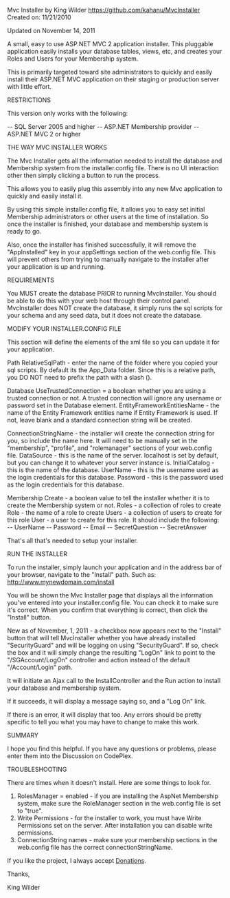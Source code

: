 Mvc Installer
by King Wilder
https://github.com/kahanu/MvcInstaller
Created on: 11/21/2010


Updated on November 14, 2011

A small, easy to use ASP.NET MVC 2 application installer.  This pluggable application easily installs your database tables, views, etc, and creates your Roles and Users for your Membership system.

This is primarily targeted toward site administrators to quickly and easily install their ASP.NET MVC application on their staging or production server with little effort.

RESTRICTIONS

This version only works with the following:

-- SQL Server 2005 and higher
-- ASP.NET Membership provider
-- ASP.NET MVC 2 or higher

THE WAY MVC INSTALLER WORKS

The Mvc Installer gets all the information needed to install the database and Membership system from the installer.config file.  There is no UI interaction other then simply clicking a button to run the process.

This allows you to easily plug this assembly into any new Mvc application to quickly and easily install it.

By using this simple installer.config file, it allows you to easy set initial Membership administrators or other users at the time of installation.  So once the installer is finished, your database and membership system is ready to go.

Also, once the installer has finished successfully, it will remove the "AppInstalled" key in your appSettings section of the web.config file.  This will prevent others from trying to manually navigate to the installer after your application is up and running.


REQUIREMENTS

You MUST create the database PRIOR to running MvcInstaller.  You should be able to do this with your web host through their control panel.  MvcInstaller does NOT create the database, it simply runs the sql scripts for your schema and any seed data, but it does not create the database.



MODIFY YOUR INSTALLER.CONFIG FILE

This section will define the elements of the xml file so you can update it for your application.

Path
   RelativeSqlPath - enter the name of the folder where you copied your sql scripts.  By default its the App_Data folder.  Since this is a relative path, you DO NOT need to prefix the path with a slash (\).
   
Database
   UseTrustedConnection = a boolean whether you are using a trusted connection or not.  A trusted connection will ignore any username or password set in the Database element.
   EntityFrameworkEntitiesName - the name of the Entity Framework entities name if Entity Framework is used.  If not, leave blank and a standard connection string will be created.
   
   ConnectionStringName - the installer will create the connection string for you, so include the name here.  It will 	need to be manually set in the "membership", "profile", and "rolemanager" sections of your web.config file.
   DataSource - this is the name of the server.  localhost is set by default, but you can change it to whatever your 	server instance is.
   InitialCatalog - this is the name of the database.
   UserName - this is the username used as the login credentials for this database.
   Password - this is the password used as the login credentials for this database.
   
Membership
   Create - a boolean value to tell the installer whether it is to create the Membership system or not.
   Roles - a collection of roles to create
       Role - the name of a role to create
           Users - a collection of users to create for this role
               User - a user to create for this role.  It should include the following:
                   -- UserName
                   -- Password
                   -- Email
                   -- SecretQuestion
                   -- SecretAnswer
                   
That's all that's needed to setup your installer.

RUN THE INSTALLER

To run the installer, simply launch your application and in the address bar of your browser, navigate to the "Install" path.  Such as: http://www.mynewdomain.com/install

You will be shown the Mvc Installer page that displays all the information you've entered into your installer.config file.  You can check it to make sure it's correct.  When you confirm that everything is correct, then click the "Install" button.

New as of November, 1, 2011 - a checkbox now appears next to the "Install" button that will tell MvcInstaller whether you have already installed "SecurityGuard" and will be logging on using "SecurityGuard".  If so, check the box and it will simply change the resulting "LogOn" link to point to the "/SGAccount/LogOn" controller and action instead of the default "/Account/Login" path.

It will initiate an Ajax call to the InstallController and the Run action to install your database and membership system.

If it succeeds, it will display a message saying so, and a "Log On" link.

If there is an error, it will display that too.  Any errors should be pretty specific to tell you what you may have to change to make this work.


SUMMARY

I hope you find this helpful.  If you have any questions or problems, please enter them into the Discussion on CodePlex.

TROUBLESHOOTING

There are times when it doesn't install.  Here are some things to look for.

1) RolesManager = enabled - if you are installing the AspNet Membership system, make sure the RoleManager section in the web.config file is set to "true".
2) Write Permissions - for the installer to work, you must have Write Permissions set on the server.  After installation you can disable write permissions.
3) ConnectionString names - make sure your membership sections in the web.config file has the correct connectionStringName.

If you like the project, I always accept [Donations](https://www.paypal.com/cgi-bin/webscr?cmd=_s-xclick&hosted_button_id=CPTJFSQBBFSWN).

Thanks,

King Wilder


   	